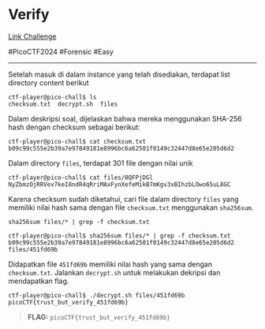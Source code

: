 # Verify
[Link Challenge](https://play.picoctf.org/practice/challenge/450?)

#PicoCTF2024 #Forensic #Easy 
___


Setelah masuk di dalam instance yang telah disediakan, terdapat list directory content berikut
```
ctf-player@pico-chall$ ls
checksum.txt  decrypt.sh  files
```

Dalam deskripsi soal, dijelaskan bahwa mereka menggunakan SHA-256 hash dengan checksum sebagai berikut:
```
ctf-player@pico-chall$ cat checksum.txt
b09c99c555e2b39a7e97849181e8996bc6a62501f0149c32447d8e65e205d6d2
```

Dalam directory `files`, terdapat 301 file dengan nilai unik
```
ctf-player@pico-chall$ cat files/0QFPjDGl
NyZbmzOjRRVev7keI8ndR4qRriMAxFynXefeMikB7mKgv3xBIhzbLOwo65uL8GC
```

Karena checksum sudah diketahui, cari file dalam directory `files` yang memiliki nilai hash sama dengan file `checksum.txt` menggunakan `sha256sum`.
```
sha256sum files/* | grep -f checksum.txt
```

```
ctf-player@pico-chall$ sha256sum files/* | grep -f checksum.txt
b09c99c555e2b39a7e97849181e8996bc6a62501f0149c32447d8e65e205d6d2  files/451fd69b
```

Didapatkan file `451fd69b` memiliki nilai hash yang sama dengan `checksum.txt`. Jalankan `decrypt.sh` untuk melakukan dekripsi dan mendapatkan flag.
```
ctf-player@pico-chall$ ./decrypt.sh files/451fd69b
picoCTF{trust_but_verify_451fd69b}
```

> **FLAG:** `picoCTF{trust_but_verify_451fd69b}`
